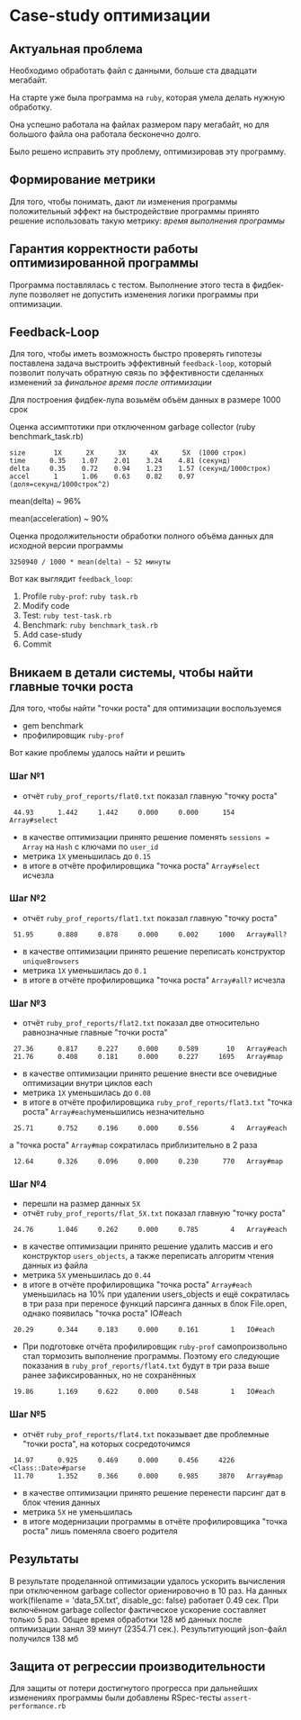 # Case-study оптимизации

## Актуальная проблема
Необходимо обработать файл с данными, больше ста двадцати мегабайт.

На старте уже была программа на `ruby`, которая умела делать нужную обработку.

Она успешно работала на файлах размером пару мегабайт, но для большого файла она работала бесконечно долго.

Было решено исправить эту проблему, оптимизировав эту программу.

## Формирование метрики
Для того, чтобы понимать, дают ли изменения программы положительный эффект на быстродействие программы принято решение использовать такую метрику: *время выполнения программы*

## Гарантия корректности работы оптимизированной программы
Программа поставлялась с тестом. Выполнение этого теста в фидбек-лупе позволяет не допустить изменения логики программы при оптимизации.

## Feedback-Loop
Для того, чтобы иметь возможность быстро проверять гипотезы поставлена задача выстроить эффективный `feedback-loop`, который позволит получать обратную связь по эффективности сделанных изменений за *финальное время после оптимизации*

Для построения фидбек-лупа возьмём объём данных в размере 1000 срок

Оценка ассимптотики при отключенном garbage collector (ruby benchmark_task.rb)
```table
size       1X      2X      3X      4X      5X  (1000 строк) 
time      0.35    1.07    2.01    3.24    4.81 (секунд)
delta     0.35    0.72    0.94    1.23    1.57 (секунд/1000строк)
accel      1      1.06    0.63    0.82    0.97 (доля=секунд/1000строк^2)
```
mean(delta) ~ 96% 

mean(acceleration) ~ 90% 

Оценка продолжительности обработки полного объёма данных для исходной версии программы
```equation
3250940 / 1000 * mean(delta) ~ 52 минуты
```
Вот как выглядит `feedback_loop`: 
1. Profile `ruby-prof`: `ruby task.rb`
2. Modify code
3. Test: `ruby test-task.rb`
4. Benchmark: `ruby benchmark_task.rb`
5. Add case-study
6. Commit

## Вникаем в детали системы, чтобы найти главные точки роста
Для того, чтобы найти "точки роста" для оптимизации воспользуемся 
* gem benchmark
* профилировщик `ruby-prof`

Вот какие проблемы удалось найти и решить

### Шаг №1
- отчёт `ruby_prof_reports/flat0.txt`  показал главную "точку роста"
```table
 44.93      1.442     1.442     0.000     0.000      154   Array#select   
```
- в качестве оптимизации принято решение поменять `sessions = Array` на `Hash` с ключами по `user_id`
- метрика `1X` уменьшилась до `0.15`
- в итоге в отчёте профилировщика "точка роста" `Array#select` исчезла 

### Шаг №2
- отчёт `ruby_prof_reports/flat1.txt`  показал главную "точку роста"
```table
 51.95      0.880     0.878     0.000     0.002     1000   Array#all?
```
- в качестве оптимизации принято решение переписать конструктор `uniqueBrowsers`
- метрика `1X` уменьшилась до `0.1`
- в итоге в отчёте профилировщика "точка роста" `Array#all?` исчезла 

### Шаг №3
- отчёт `ruby_prof_reports/flat2.txt`  показал две относительно равнозначные главные "точки роста"
```table
 27.36      0.817     0.227     0.000     0.589       10   Array#each
 21.76      0.408     0.181     0.000     0.227     1695   Array#map                      
```
- в качестве оптимизации принято решение внести все очевидные оптимизации внутри циклов each
- метрика `1X` уменьшилась до `0.08`
- в итоге в отчёте профилировщика `ruby_prof_reports/flat3.txt`  "точка роста" `Array#each`уменьшились незначительно 
```table
 25.71      0.752     0.196     0.000     0.556        4   Array#each                     
```
  а  "точка роста" `Array#map` сократилась приблизительно в 2 раза
```table
 12.64      0.326     0.096     0.000     0.230      770   Array#map                      
```

### Шаг №4
- перешли на размер данных  `5X`
- отчёт `ruby_prof_reports/flat_5X.txt`  показал главную "точку роста"
```table
 24.76      1.046     0.262     0.000     0.785        4   Array#each                     
```
- в качестве оптимизации принято решение удалить массив и его конструктор `users_objects`, а также переписать алгоритм чтения данных из файла
- метрика `5X` уменьшилась до `0.44`
- в итоге в отчёте профилировщика "точка роста" `Array#each` уменьшилась на 10% при удалении users_objects и ещё сократилась в три раза при переносе функций парсинга данных в блок File.open, однако появилась  "точка роста" IO#each
```table
 20.29      0.344     0.183     0.000     0.161        1   IO#each
```
- При подготовке отчёта профилировщик `ruby-prof` самопроизвольно стал тормозить выполнение программы. Поэтому его следующие показания в `ruby_prof_reports/flat4.txt`  будут в три раза выше ранее зафиксированных, но не сохранённых  
```table
 19.86      1.169     0.622     0.000     0.548        1   IO#each                        
```

### Шаг №5
- отчёт `ruby_prof_reports/flat4.txt`  показывает две проблемные "точки роста", на которых сосредоточимся
```table
 14.97      0.925     0.469     0.000     0.456     4226   <Class::Date>#parse            
 11.70      1.352     0.366     0.000     0.985     3870   Array#map                      
```
- в качестве оптимизации принято решение перенести парсинг дат в блок чтения данных
- метрика `5X` не уменьшилась
- в итоге модернизации программы в отчёте профилировщика "точка роста" лишь поменяла своего родителя

## Результаты
В результате проделанной оптимизации удалось ускорить вычисления при отключенном garbage collector ориенировочно в 10 раз. На данных work(filename = 'data_5X.txt', disable_gc: false) работает 0.49 сек.
При включённом garbage collector фактическое ускорение составляет только 5 раз.
Общее время обработки 128 мб данных после оптимизации занял 39 минут (2354.71 сек.).
Результитующий json-файл получился 138 мб


## Защита от регрессии производительности
Для защиты от потери достигнутого прогресса при дальнейших изменениях программы были добавлены RSpec-тесты `assert-performance.rb`


